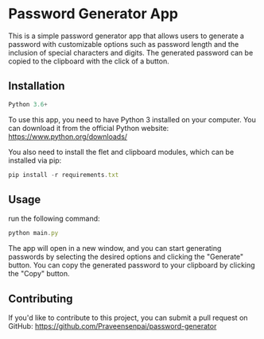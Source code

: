# Password Generator App

This is a simple password generator app that allows users to generate a password with customizable options such as password length and the inclusion of special characters and digits. The generated password can be copied to the clipboard with the click of a button.

## Installation

```javascript
Python 3.6+
```

To use this app, you need to have Python 3 installed on your computer. You can download it from the official Python website: https://www.python.org/downloads/

You also need to install the flet and clipboard modules, which can be installed via pip:

```javascript
pip install -r requirements.txt
```

## Usage

run the following command:

```javascript
python main.py
```

The app will open in a new window, and you can start generating passwords by selecting the desired options and clicking the "Generate" button. You can copy the generated password to your clipboard by clicking the "Copy" button.

## Contributing

If you'd like to contribute to this project, you can submit a pull request on GitHub: https://github.com/Praveensenpai/password-generator
